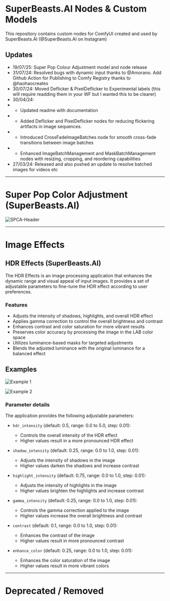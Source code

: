 # SuperBeasts.AI Nodes & Custom Models

This repository contains custom nodes for ComfyUI created and used by SuperBeasts.AI (@SuperBeasts.AI on Instagram)

## Updates
- 19/07/25: Super Pop Colour Adjustment model and node release
- 31/07/24: Resolved bugs with dynamic input thanks to @Amorano. Add Github Action for Publishing to Comfy Registry thanks to @haohaocreates
- 30/07/24: Moved Deflicker & PixelDeflicker to Experimental labels (this will require readding them in your WF but I wanted this to be clearer)
- 30/04/24: 
- - Updated readme with documentation
- - Added Deflicker and PixelDeflicker nodes for reducing flickering artifacts in image sequences. 
- - Introduced CrossFadeImageBatches node for smooth cross-fade transitions between image batches
- - Enhanced ImageBatchManagement and MaskBatchManagement nodes with resizing, cropping, and reordering capabilities
- 27/03/24: Released and also pushed an update to resolve batched images for videos etc

---
# Super Pop Color Adjustment (SuperBeasts.AI)

![SPCA-Header](examples/SPCA-Header.webp)



---

# Image Effects

## HDR Effects (SuperBeasts.AI)

The HDR Effects is an image processing application that enhances the dynamic range and visual appeal of input images. It provides a set of adjustable parameters to fine-tune the HDR effect according to user preferences.

### Features

- Adjusts the intensity of shadows, highlights, and overall HDR effect
- Applies gamma correction to control the overall brightness and contrast
- Enhances contrast and color saturation for more vibrant results
- Preserves color accuracy by processing the image in the LAB color space
- Utilizes luminance-based masks for targeted adjustments
- Blends the adjusted luminance with the original luminance for a balanced effect

## Examples

![Example 1](examples/ex1.png)


![Example 2](examples/ex2.png)


### Parameter details

The application provides the following adjustable parameters:

- `hdr_intensity` (default: 0.5, range: 0.0 to 5.0, step: 0.01):
  - Controls the overall intensity of the HDR effect
  - Higher values result in a more pronounced HDR effect

- `shadow_intensity` (default: 0.25, range: 0.0 to 1.0, step: 0.01):
  - Adjusts the intensity of shadows in the image
  - Higher values darken the shadows and increase contrast

- `highlight_intensity` (default: 0.75, range: 0.0 to 1.0, step: 0.01):
  - Adjusts the intensity of highlights in the image
  - Higher values brighten the highlights and increase contrast

- `gamma_intensity` (default: 0.25, range: 0.0 to 1.0, step: 0.01):
  - Controls the gamma correction applied to the image
  - Higher values increase the overall brightness and contrast

- `contrast` (default: 0.1, range: 0.0 to 1.0, step: 0.01):
  - Enhances the contrast of the image
  - Higher values result in more pronounced contrast

- `enhance_color` (default: 0.25, range: 0.0 to 1.0, step: 0.01):
  - Enhances the color saturation of the image
  - Higher values result in more vibrant colors
 
---

# Deprecated / Removed



